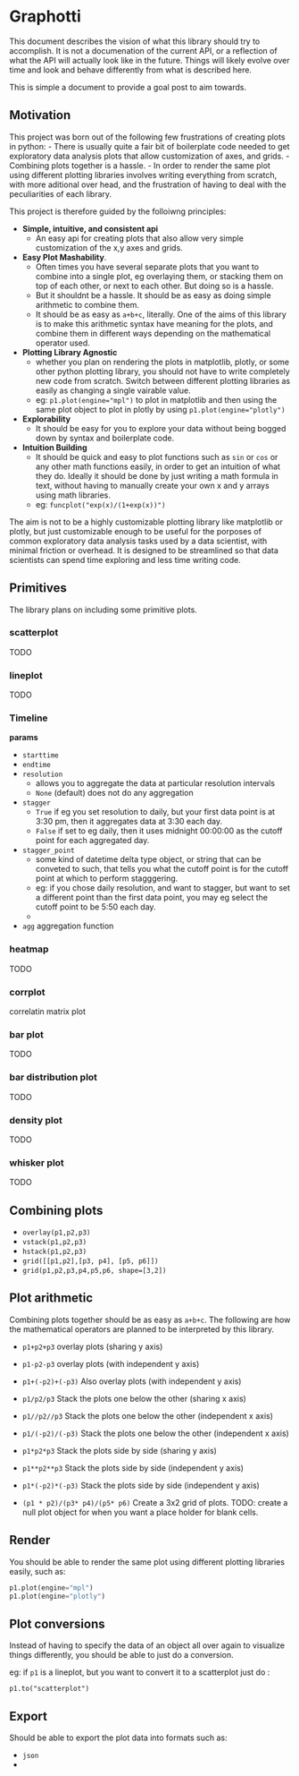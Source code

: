 # Graphotti

This document describes the vision of what this library should try to accomplish. It is not a documenation of the current API, or a reflection of what the API will actually look like in the future. Things will likely evolve over time and look and behave differently from what is described here.

This is simple a document to provide a goal post to aim towards.

## Motivation

This project was born out of the following few frustrations of creating plots in python:
    - There is usually quite a fair bit of boilerplate code needed to get exploratory data analysis plots that allow customization of axes, and grids.
    - Combining plots together is a hassle.
    - In order to render the same plot using different plotting libraries involves writing everything from scratch, with more aditional over head, and the frustration of having to deal with the peculiarities of each library.

This project is therefore guided by the folloiwng principles:

- **Simple, intuitive, and consistent api**
    - An easy api for creating plots that also allow very simple customization of the x,y axes and grids.
- **Easy Plot Mashability**.
    - Often times you have several separate plots that you want to combine into a single plot, eg overlaying them, or stacking them on top of each other, or next to each other. But doing so is a hassle.
    - But it shouldnt be a hassle. It should be as easy as doing simple arithmetic to combine them.
    - It should be as easy as `a+b+c`, literally. One of the aims of this library is to make this arithmetic syntax have meaning for the plots, and combine them in different ways depending on the mathematical operator used.
- **Plotting Library Agnostic**
    - whether you plan on rendering the plots in matplotlib, plotly, or some other python plotting library, you should not have to write completely new code from scratch. Switch between different plotting libraries as easily as changing a single vairable value.
    - eg: `p1.plot(engine="mpl")` to plot in matplotlib and then using the same plot object to plot in plotly by using `p1.plot(engine="plotly")`
- **Explorability**
    - It should be easy for you to explore your data without being bogged down by syntax and boilerplate code.
- **Intuition Building**
    - It should be quick and easy to plot functions such as `sin` or `cos` or any other math functions easily, in order to get an intuition of what they do. Ideally it should be done by just writing a math formula in text, without having to manually create your own x and y arrays using math libraries.
    - eg: `funcplot("exp(x)/(1+exp(x))")`

The aim is not to be a highly customizable plotting library like matplotlib or plotly, but just customizable enough to be useful for the porposes of common exploratory data analysis tasks used by a data scientist, with minimal friction or overhead. It is designed to be streamlined so that data scientists can spend time exploring and less time writing code.

## Primitives

The library plans on including some primitive plots.

### scatterplot

TODO

### lineplot

TODO

### Timeline

**params**

- `starttime`
- `endtime`
- `resolution`
    - allows you to aggregate the data at particular resolution intervals
    - `None` (default) does not do any aggregation
- `stagger`
    - `True` if eg you set resolution to daily, but your first data point is at 3:30 pm, then it aggregates data at 3:30 each day.
    - `False` if set to eg daily, then it uses midnight 00:00:00 as the cutoff point for each aggregated day.
- `stagger_point`
    - some kind of datetime delta type object, or string that can be conveted to such, that tells you what the cutoff point is for the cutoff point at which to perform stagggering.
    - eg: if you chose daily resolution, and want to stagger, but want to set a different point than the first data point, you may eg select the cutoff point to be 5:50 each day.
    -
- `agg` aggregation function


### heatmap

TODO

### corrplot

correlatin matrix plot


### bar plot

TODO

### bar distribution plot

TODO


### density plot

TODO

### whisker plot

TODO

## Combining plots

- `overlay(p1,p2,p3)`
- `vstack(p1,p2,p3)`
- `hstack(p1,p2,p3)`
- `grid([[p1,p2],[p3, p4], [p5, p6]])`
- `grid(p1,p2,p3,p4,p5,p6, shape=[3,2])`

## Plot arithmetic

Combining plots together should be as easy as `a+b+c`. The following are how the  mathematical operators are planned to be interpreted by this library.

- `p1+p2+p3` overlay plots (sharing y axis)
- `p1-p2-p3` overlay plots (with independent y axis)
- `p1+(-p2)+(-p3)` Also overlay plots (with independent y axis)

- `p1/p2/p3` Stack the plots one below the other (sharing x axis)
- `p1//p2//p3` Stack the plots one below the other (independent x axis)
- `p1/(-p2)/(-p3)` Stack the plots one below the other (independent x axis)

- `p1*p2*p3` Stack the plots side by side (sharing y axis)
- `p1**p2**p3` Stack the plots side by side (independent y axis)
- `p1*(-p2)*(-p3)` Stack the plots side by side (independent y axis)

- `(p1 * p2)/(p3* p4)/(p5* p6)` Create a 3x2 grid of plots. TODO: create a null plot object for when you want a place holder for blank cells.

## Render

You should be able to render the same plot using different plotting libraries easily, such as:


```py
p1.plot(engine="mpl")
p1.plot(engine="plotly")
```


## Plot conversions

Instead of having to specify the data of an object all over again to visualize things differently, you should be able to just do a conversion.

eg: if `p1` is a lineplot, but you want to convert it to a scatterplot just do :

`p1.to("scatterplot")`


## Export

Should be able to export the plot data into formats such as:

- `json`
-
